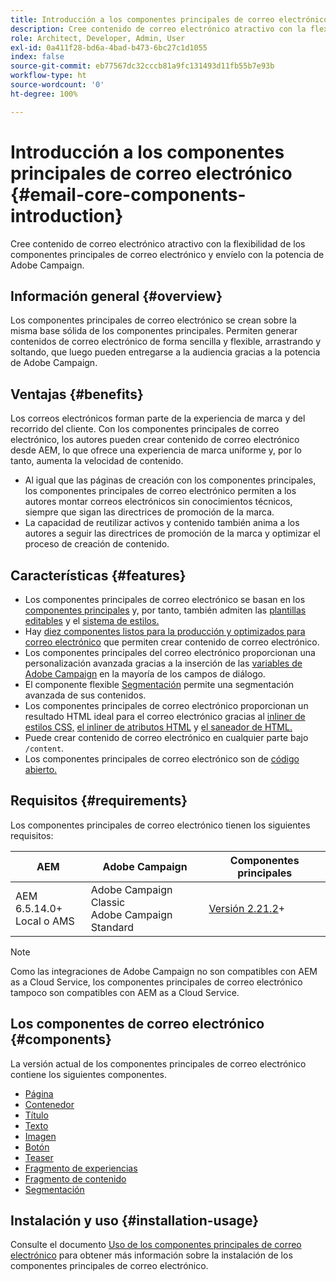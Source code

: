 ```yaml
---
title: Introducción a los componentes principales de correo electrónico
description: Cree contenido de correo electrónico atractivo con la flexibilidad de los componentes principales de correo electrónico y envíelo con la potencia de Adobe Campaign.
role: Architect, Developer, Admin, User
exl-id: 0a411f28-bd6a-4bad-b473-6bc27c1d1055
index: false
source-git-commit: eb77567dc32cccb81a9fc131493d11fb55b7e93b
workflow-type: ht
source-wordcount: '0'
ht-degree: 100%

---
```



# Introducción a los componentes principales de correo electrónico {#email-core-components-introduction}

Cree contenido de correo electrónico atractivo con la flexibilidad de los componentes principales de correo electrónico y envíelo con la potencia de Adobe Campaign.

## Información general {#overview}

Los componentes principales de correo electrónico se crean sobre la misma base sólida de los componentes principales. Permiten generar contenidos de correo electrónico de forma sencilla y flexible, arrastrando y soltando, que luego pueden entregarse a la audiencia gracias a la potencia de Adobe Campaign.

## Ventajas {#benefits}

Los correos electrónicos forman parte de la experiencia de marca y del recorrido del cliente. Con los componentes principales de correo electrónico, los autores pueden crear contenido de correo electrónico desde AEM, lo que ofrece una experiencia de marca uniforme y, por lo tanto, aumenta la velocidad de contenido.

* Al igual que las páginas de creación con los componentes principales, los componentes principales de correo electrónico permiten a los autores montar correos electrónicos sin conocimientos técnicos, siempre que sigan las directrices de promoción de la marca.
* La capacidad de reutilizar activos y contenido también anima a los autores a seguir las directrices de promoción de la marca y optimizar el proceso de creación de contenido.

## Características {#features}

* Los componentes principales de correo electrónico se basan en los [componentes principales](/help/introduction.md) y, por tanto, también admiten las [plantillas editables](https://experienceleague.adobe.com/docs/experience-manager-cloud-service/sites/authoring/features/templates.html?lang=es) y el [sistema de estilos.](https://experienceleague.adobe.com/docs/experience-manager-cloud-service/content/sites/authoring/features/style-system.html?lang=es)
* Hay [diez componentes listos para la producción y optimizados para correo electrónico](#components) que permiten crear contenido de correo electrónico.
* Los componentes principales del correo electrónico proporcionan una personalización avanzada gracias a la inserción de las [variables de Adobe Campaign](campaign-variables.md) en la mayoría de los campos de diálogo.
* El componente flexible [Segmentación](/help/email/components/segmentation.md) permite una segmentación avanzada de sus contenidos.
* Los componentes principales de correo electrónico proporcionan un resultado HTML ideal para el correo electrónico gracias al [inliner de estilos CSS,](https://github.com/adobe/aem-core-email-components/wiki/CSS-Styles-Inliner:-Technical-documentation) [el inliner de atributos HTML](https://github.com/adobe/aem-core-email-components/wiki/HTML-Inliner) y [el saneador de HTML.](https://github.com/adobe/aem-core-email-components/wiki/HTML-Sanitizing)
* Puede crear contenido de correo electrónico en cualquier parte bajo `/content`.
* Los componentes principales de correo electrónico son de [código abierto.](https://github.com/adobe/aem-core-email-components)

## Requisitos  {#requirements}

Los componentes principales de correo electrónico tienen los siguientes requisitos:

| AEM | Adobe Campaign | Componentes principales  |
|---|---|---|
| AEM 6.5.14.0+<br>Local o AMS | Adobe Campaign Classic<br>Adobe Campaign Standard | [Versión 2.21.2](/help/versions.md)+ |

>[!NOTE]
>
>Como las integraciones de Adobe Campaign no son compatibles con AEM as a Cloud Service, los componentes principales de correo electrónico tampoco son compatibles con AEM as a Cloud Service.

## Los componentes de correo electrónico {#components}

La versión actual de los componentes principales de correo electrónico contiene los siguientes componentes.

* [Página](components/page.md)
* [Contenedor](components/container.md)
* [Título](components/title.md)
* [Texto](components/text.md)
* [Imagen](components/image.md)
* [Botón](components/button.md)
* [Teaser](components/teaser.md)
* [Fragmento de experiencias](components/experience-fragment.md)
* [Fragmento de contenido](components/content-fragment.md)
* [Segmentación](components/segmentation.md)

## Instalación y uso {#installation-usage}

Consulte el documento [Uso de los componentes principales de correo electrónico](using.md) para obtener más información sobre la instalación de los componentes principales de correo electrónico.
